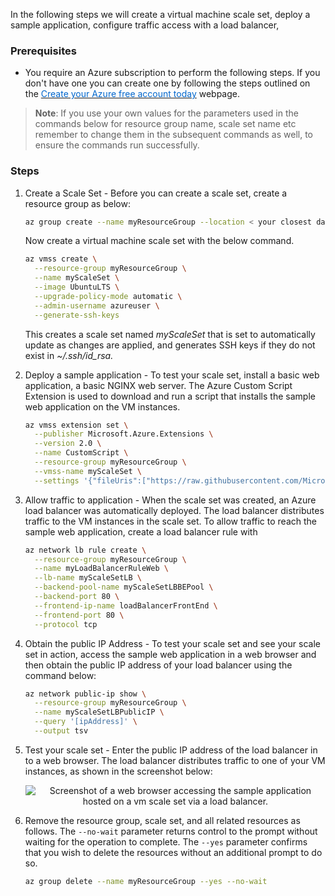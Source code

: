In the following steps we will create a virtual machine scale set, deploy a sample application, configure traffic access with a load balancer, 


### Prerequisites
- You require an Azure subscription to perform the following steps. If you don't have one you can create one by following the steps outlined on the <a href="https://azure.microsoft.com/en-us/free/?ref=microsoft.com&utm_source=microsoft.com&utm_medium=docs&utm_campaign=visualstudio" target="_blank"><span style="color: #0066cc;" color="#0066cc">Create your Azure free account today</span></a> webpage.

> **Note**: If you use your own values for the parameters used in the commands below for resource group name, scale set name etc remember to change them in the subsequent commands as well, to ensure the commands run successfully.

### Steps

1. Create a Scale Set - Before you can create a scale set, create a resource group as below:
    
    ```bash
    az group create --name myResourceGroup --location < your closest datacenter > 
    ```
    
    Now create a virtual machine scale set with the below command.
    
    ```bash
    az vmss create \
      --resource-group myResourceGroup \
      --name myScaleSet \
      --image UbuntuLTS \
      --upgrade-policy-mode automatic \
      --admin-username azureuser \
      --generate-ssh-keys
    ```
    This creates a scale set named *myScaleSet* that is set to automatically update as changes are applied, and generates SSH keys if they do not exist in *~/.ssh/id_rsa.*
    
2. Deploy a sample application - To test your scale set, install a basic web application, a basic NGINX web server. The Azure Custom Script Extension is used to download and run a script that installs the sample web application on the VM instances.

    ```bash
    az vmss extension set \
      --publisher Microsoft.Azure.Extensions \
      --version 2.0 \
      --name CustomScript \
      --resource-group myResourceGroup \
      --vmss-name myScaleSet \
      --settings '{"fileUris":["https://raw.githubusercontent.com/Microsoft/PartsUnlimitedMRP/master/Labfiles/AZ-400T05-ImplemntgAppInfra/Labfiles/automate_nginx.sh"],"commandToExecute":"./automate_nginx.sh"}'
    ```

3. Allow traffic to application - When the scale set was created, an Azure load balancer was automatically deployed. The load balancer distributes traffic to the VM instances in the scale set. To allow traffic to reach the sample web application, create a load balancer rule with
    
    ```bash
    az network lb rule create \
      --resource-group myResourceGroup \
      --name myLoadBalancerRuleWeb \
      --lb-name myScaleSetLB \
      --backend-pool-name myScaleSetLBBEPool \
      --backend-port 80 \
      --frontend-ip-name loadBalancerFrontEnd \
      --frontend-port 80 \
      --protocol tcp
    ```

4. Obtain the public IP Address - To test your scale set and see your scale set in action, access the sample web application in a web browser and then obtain the public IP address of your load balancer using the command below:
    
    ```bash
    az network public-ip show \
      --resource-group myResourceGroup \
      --name myScaleSetLBPublicIP \
      --query '[ipAddress]' \
      --output tsv
    ```

5. Test your scale set - Enter the public IP address of the load balancer in to a web browser. The load balancer distributes traffic to one of your VM instances, as shown in the screenshot below:

    <p style="text-align:center;"><img src="../Linked_Image_Files/vmsswalkthrough4.png" alt="Screenshot of a web browser accessing the sample application hosted on a vm scale set via a load balancer."></p>

6. Remove the resource group, scale set, and all related resources as follows. The `--no-wait` parameter returns control to the prompt without waiting for the operation to complete. The `--yes` parameter confirms that you wish to delete the resources without an additional prompt to do so.

    ```bash
    az group delete --name myResourceGroup --yes --no-wait
    ```

